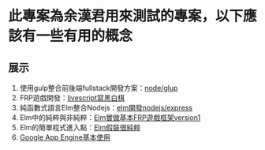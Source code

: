 # 此專案為余漢君用來測試的專案，以下應該有一些有用的概念
## 展示
1. 使用gulp整合前後端fullstack開發方案：[node/glup](dev/node/)
1. FRP遊戲開發：[livescript寫黑白棋](dev/node/src/web/bw.ls)
1. 純函數式語言Elm整合Nodejs：[elm開發nodejs/express](elm/testexpress/)
1. Elm中的純粹與非純粹：[Elm實做基本FRP遊戲框架version1](elm/testbasicgame/)
1. Elm的簡單程式進入點：[Elm假裝很純粹](elm/testsimplemain/Main.elm)
1. [Google App Engine基本使用](appengine/)